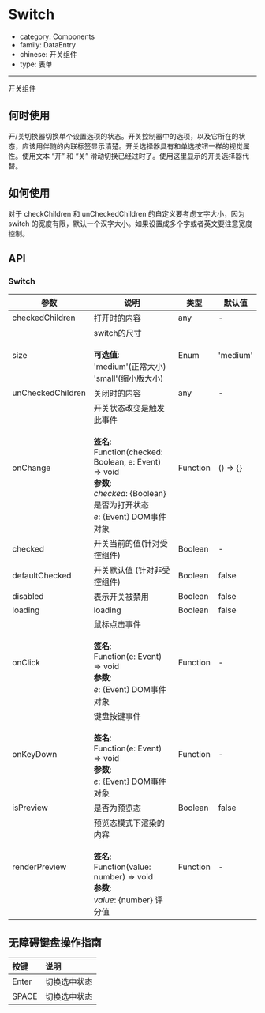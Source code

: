 # Switch

-   category: Components
-   family: DataEntry
-   chinese: 开关组件
-   type: 表单

---

开关组件

## 何时使用

开/关切换器切换单个设置选项的状态。开关控制器中的选项，以及它所在的状态，应该用伴随的内联标签显示清楚。开关选择器具有和单选按钮一样的视觉属性。使用文本 “开” 和 “关” 滑动切换已经过时了。使用这里显示的开关选择器代替。

## 如何使用

对于 checkChildren 和 unCheckedChildren 的自定义要考虑文字大小，因为 switch 的宽度有限，默认一个汉字大小。如果设置成多个字或者英文要注意宽度控制。

## API

### Switch

| 参数                | 说明                                                                                                                                             | 类型       | 默认值      |
| ----------------- | ---------------------------------------------------------------------------------------------------------------------------------------------- | -------- | -------- |
| checkedChildren   | 打开时的内容                                                                                                                                         | any      | -        |
| size              | switch的尺寸<br><br>**可选值**:<br>'medium'(正常大小)<br>'small'(缩小版大小)                                                                                  | Enum     | 'medium' |
| unCheckedChildren | 关闭时的内容                                                                                                                                         | any      | -        |
| onChange          | 开关状态改变是触发此事件<br><br>**签名**:<br>Function(checked: Boolean, e: Event) => void<br>**参数**:<br>_checked_: {Boolean} 是否为打开状态<br>_e_: {Event} DOM事件对象 | Function | () => {} |
| checked           | 开关当前的值(针对受控组件)                                                                                                                                 | Boolean  | -        |
| defaultChecked    | 开关默认值 (针对非受控组件)                                                                                                                                | Boolean  | false    |
| disabled          | 表示开关被禁用                                                                                                                                        | Boolean  | false    |
| loading           | loading                                                                                                                                        | Boolean  | false    |
| onClick           | 鼠标点击事件<br><br>**签名**:<br>Function(e: Event) => void<br>**参数**:<br>_e_: {Event} DOM事件对象                                                         | Function | -        |
| onKeyDown         | 键盘按键事件<br><br>**签名**:<br>Function(e: Event) => void<br>**参数**:<br>_e_: {Event} DOM事件对象                                                         | Function | -        |
| isPreview         | 是否为预览态                                                                                                                                         | Boolean  | false    |
| renderPreview     | 预览态模式下渲染的内容<br><br>**签名**:<br>Function(value: number) => void<br>**参数**:<br>_value_: {number} 评分值                                              | Function | -        |

## 无障碍键盘操作指南

| 按键    | 说明     |
| :---- | :----- |
| Enter | 切换选中状态 |
| SPACE | 切换选中状态 |
